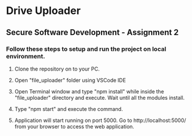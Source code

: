 # Drive Uploader
## Secure Software Development - Assignment 2

### Follow these steps to setup and run the project on local environment.

1) Clone the repository on to your PC.

2) Open "file_uploader" folder using VSCode IDE

3) Open Terminal window and type "npm install" while inside the "file_uploader" directory and execute. Wait until all the modules install.

4) Type "npm start" and execute the command.

5) Application will start running on port 5000. Go to http://localhost:5000/ from your browser to access the web application.